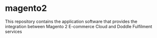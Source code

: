 # magento2
This repository contains the application software that provides the integration between Magento 2 E-commerce Cloud and Doddle Fulfilment services
